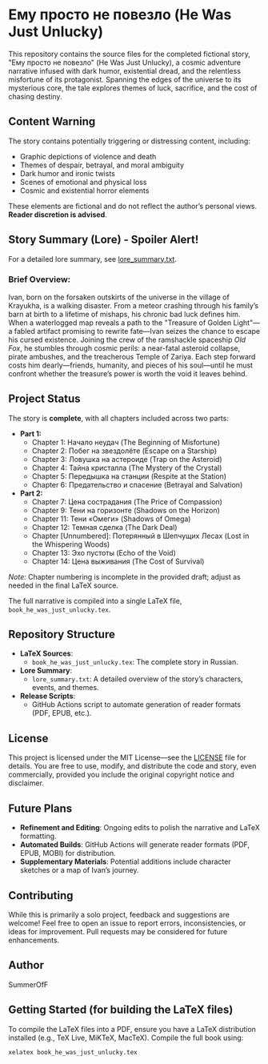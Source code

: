 # Ему просто не повезло (He Was Just Unlucky)

This repository contains the source files for the completed fictional story, "Ему просто не повезло" (He Was Just Unlucky), a cosmic adventure narrative infused with dark humor, existential dread, and the relentless misfortune of its protagonist. Spanning the edges of the universe to its mysterious core, the tale explores themes of luck, sacrifice, and the cost of chasing destiny.

## Content Warning
The story contains potentially triggering or distressing content, including:
- Graphic depictions of violence and death
- Themes of despair, betrayal, and moral ambiguity
- Dark humor and ironic twists
- Scenes of emotional and physical loss
- Cosmic and existential horror elements

These elements are fictional and do not reflect the author’s personal views. **Reader discretion is advised**.

## Story Summary (Lore) - Spoiler Alert!
For a detailed lore summary, see [lore_summary.txt](lore_summary.txt).

### Brief Overview:
Ivan, born on the forsaken outskirts of the universe in the village of Krayukha, is a walking disaster. From a meteor crashing through his family’s barn at birth to a lifetime of mishaps, his chronic bad luck defines him. When a waterlogged map reveals a path to the "Treasure of Golden Light"—a fabled artifact promising to rewrite fate—Ivan seizes the chance to escape his cursed existence. Joining the crew of the ramshackle spaceship *Old Fox*, he stumbles through cosmic perils: a near-fatal asteroid collapse, pirate ambushes, and the treacherous Temple of Zariya. Each step forward costs him dearly—friends, humanity, and pieces of his soul—until he must confront whether the treasure’s power is worth the void it leaves behind.

## Project Status
The story is **complete**, with all chapters included across two parts:
- **Part 1:**
  - Chapter 1: Начало неудач (The Beginning of Misfortune)
  - Chapter 2: Побег на звездолёте (Escape on a Starship)
  - Chapter 3: Ловушка на астероиде (Trap on the Asteroid)
  - Chapter 4: Тайна кристалла (The Mystery of the Crystal)
  - Chapter 5: Передышка на станции (Respite at the Station)
  - Chapter 6: Предательство и спасение (Betrayal and Salvation)
- **Part 2:**
  - Chapter 7: Цена сострадания (The Price of Compassion)
  - Chapter 9: Тени на горизонте (Shadows on the Horizon)
  - Chapter 11: Тени «Омеги» (Shadows of Omega)
  - Chapter 12: Темная сделка (The Dark Deal)
  - Chapter [Unnumbered]: Потерянный в Шепчущих Лесах (Lost in the Whispering Woods)
  - Chapter 13: Эхо пустоты (Echo of the Void)
  - Chapter 14: Цена выживания (The Cost of Survival)

*Note:* Chapter numbering is incomplete in the provided draft; adjust as needed in the final LaTeX source.

The full narrative is compiled into a single LaTeX file, `book_he_was_just_unlucky.tex`.

## Repository Structure
- **LaTeX Sources**:
  - `book_he_was_just_unlucky.tex`: The complete story in Russian.
- **Lore Summary**:
  - `lore_summary.txt`: A detailed overview of the story’s characters, events, and themes.
- **Release Scripts**:
  - GitHub Actions script to automate generation of reader formats (PDF, EPUB, etc.).

## License
This project is licensed under the MIT License—see the [LICENSE](LICENSE) file for details. You are free to use, modify, and distribute the code and story, even commercially, provided you include the original copyright notice and disclaimer.

## Future Plans
- **Refinement and Editing**: Ongoing edits to polish the narrative and LaTeX formatting.
- **Automated Builds**: GitHub Actions will generate reader formats (PDF, EPUB, MOBI) for distribution.
- **Supplementary Materials**: Potential additions include character sketches or a map of Ivan’s journey.

## Contributing
While this is primarily a solo project, feedback and suggestions are welcome! Feel free to open an issue to report errors, inconsistencies, or ideas for improvement. Pull requests may be considered for future enhancements.

## Author
SummerOfF

## Getting Started (for building the LaTeX files)
To compile the LaTeX files into a PDF, ensure you have a LaTeX distribution installed (e.g., TeX Live, MiKTeX, MacTeX). Compile the full book using:

```bash
xelatex book_he_was_just_unlucky.tex